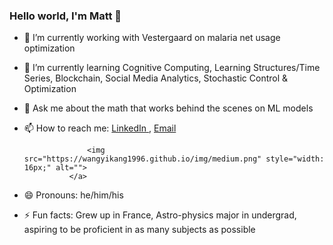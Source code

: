 ### Hello world, I'm Matt 👋

- 🔭 I’m currently working with Vestergaard on malaria net usage optimization
- 🌱 I’m currently learning Cognitive Computing, Learning Structures/Time Series, Blockchain, Social Media Analytics, Stochastic Control & Optimization
- 💬 Ask me about the math that works behind the scenes on ML models
- 📫 How to reach me: <a href="linkedin.com/in/matthew-ruffner-data-analytics" class="icon fa-linkedin">
    										<span class="label">LinkedIn</span>
 									    </a> , <a href="matthew.ruffner@utexas.edu" class="icon fa-envelope">
										<span class="label">Email</span>
									</a>
                    
                    <img src="https://wangyikang1996.github.io/img/medium.png" style="width: 16px;" alt="">
                </a>
- 😄 Pronouns: he/him/his
- ⚡ Fun facts: Grew up in France, Astro-physics major in undergrad, aspiring to be proficient in as many subjects as possible

<!--
**MattRuffner/MattRuffner** is a ✨ _special_ ✨ repository because its `README.md` (this file) appears on your GitHub profile.


-->
